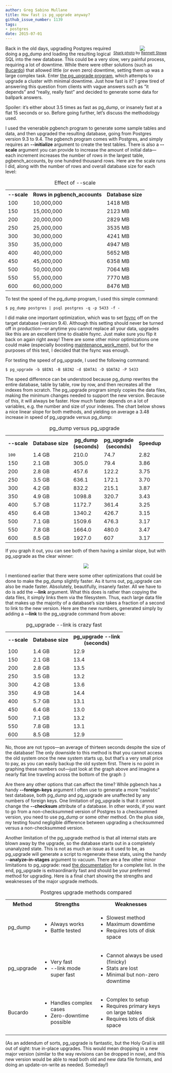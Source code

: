 ```yaml
---
author: Greg Sabino Mullane
title: How fast is pg_upgrade anyway?
github_issue_number: 1139
tags:
- postgres
date: 2015-07-01
---
```


<div class="separator" style="clear: both; float: right; text-align: center;"><a href="/blog/2015/07/how-fast-is-pgupgrade-anyway/image-0-big.jpeg" imageanchor="1" style="clear: right; margin-bottom: 1em; margin-left: 1em;"><img border="0" src="/blog/2015/07/how-fast-is-pgupgrade-anyway/image-0.jpeg"/></a><br/><small><a href="https://flic.kr/p/db6hGQ">Shark photo</a> by <a href="https://www.flickr.com/people/tomsaint/">Rennett Stowe</a>
</small></div>

Back in the old days, upgrading Postgres required doing a pg_dump and loading 
the resulting logical SQL into the new database. This could be a very slow, 
very painful process, requiring a lot of downtime. While there were other solutions 
(such as [Bucardo](https://bucardo.org/wiki/Bucardo)) that allowed little (or even zero) downtime, setting them 
up was a large complex task. Enter 
[the pg_upgrade program](https://www.postgresql.org/docs/current/static/pgupgrade.html), which attempts to upgrade a 
cluster with minimal downtime. Just how fast is it? I grew tired of answering 
this question from clients with vague answers such as “it depends” and “really, 
really fast” and decided to generate some data for ballpark answers.

Spoiler: it’s either about 3.5 times as fast as pg_dump, or insanely 
fast at a flat 15 seconds or so. Before going further, let’s discuss the methodology used.

I used the venerable pgbench program to generate some sample tables and data, 
and then upgraded the resulting database, going from Postgres version 9.3 to 9.4. The pgbench program comes with Postgres, and simply requires an **--initialize** argument to create the test tables. There is also a **--scale** argument you can provide to increase the amount of initial data—​each increment increases the number of rows in the largest table, pgbench_accounts, by one hundred thousand rows. Here are the scale runs I did, along with the number of rows and overall database size for each level:

<table>
<caption>Effect of --scale</caption>
<tbody><tr><th>--scale</th><th>Rows in pgbench_accounts</th><th>Database size</th></tr>
<tr><td>100</td><td>10,000,000</td><td>1418 MB</td></tr>
<tr><td>150</td><td>15,000,000</td><td>2123 MB</td></tr>
<tr><td>200</td><td>20,000,000</td><td>2829 MB</td></tr>
<tr><td>250</td><td>25,000,000</td><td>3535 MB</td></tr>
<tr><td>300</td><td>30,000,000</td><td>4241 MB</td></tr>
<tr><td>350</td><td>35,000,000</td><td>4947 MB</td></tr>
<tr><td>400</td><td>40,000,000</td><td>5652 MB</td></tr>
<tr><td>450</td><td>45,000,000</td><td>6358 MB</td></tr>
<tr><td>500</td><td>50,000,000</td><td>7064 MB</td></tr>
<tr><td>550</td><td>55,000,000</td><td>7770 MB</td></tr>
<tr><td>600</td><td>60,000,000</td><td>8476 MB</td></tr>
</tbody></table>

To test the speed of the pg_dump program, I used this simple command:

```
$ pg_dump postgres | psql postgres -q -p 5433 -f -
```

I did make one important optimization, which was to set 
[
fsync](https://www.postgresql.org/docs/current/static/runtime-config-wal.html#GUC-FSYNC) off on the target database (version 9.4). Although this setting should never be turned off in production—​or anytime you cannot replace all your data, upgrades 
like this are an excellent time to disable fsync. Just make sure you flip it back on 
again right away! There are some other minor optimizations one could make (especially 
boosting [maintenance_work_mem](https://www.postgresql.org/docs/current/static/runtime-config-resource.html#GUC-MAINTENANCE-WORK-MEM)), but for the purposes of this test, I decided that the fsync was enough.

For testing the speed of pg_upgrade, I used the following command:

```
$ pg_upgrade -b $BIN1 -B $BIN2 -d $DATA1 -D $DATA2 -P 5433
```

The speed difference can be understood because pg_dump rewrites the 
entire database, table by table, row by row, and then recreates all the indexes 
from scratch. The pg_upgrade program simply copies the data files, making the 
minimum changes needed to support the new version. Because of this, it will 
always be faster. How much faster depends on a lot of variables, e.g. the number 
and size of your indexes. The chart below shows a nice linear slope for 
both methods, and yielding on average a 3.48 increase in speed of pg_upgrade versus 
pg_dump:

<table>
<caption>pg_dump versus pg_upgrade</caption>
<tbody><tr><th>--scale</th><th>Database size</th><th>pg_dump<br/>(seconds)</th><th>pg_upgrade <br/>(seconds)</th><th>Speedup</th></tr>
<tr><td><tt>100</tt></td><td>1.4 GB</td><td>210.0</td><td>74.7</td><td>2.82</td></tr>
<tr><td>150</td><td>2.1 GB</td><td>305.0</td><td>79.4</td><td>3.86</td></tr>
<tr><td>200</td><td>2.8 GB</td><td>457.6</td><td>122.2</td><td>3.75</td></tr>
<tr><td>250</td><td>3.5 GB</td><td>636.1</td><td>172.1</td><td>3.70</td></tr>
<tr><td>300</td><td>4.2 GB</td><td>832.2</td><td>215.1</td><td>3.87</td></tr>
<tr><td>350</td><td>4.9 GB</td><td>1098.8</td><td>320.7</td><td>3.43</td></tr>
<tr><td>400</td><td>5.7 GB</td><td>1172.7</td><td>361.4</td><td>3.25</td></tr>
<tr><td>450</td><td>6.4 GB</td><td>1340.2</td><td>426.7</td><td>3.15</td></tr>
<tr><td>500</td><td>7.1 GB</td><td>1509.6</td><td>476.3</td><td>3.17</td></tr>
<tr><td>550</td><td>7.8 GB</td><td>1664.0</td><td>480.0</td><td>3.47</td></tr>
<tr><td>600</td><td>8.5 GB</td><td>1927.0</td><td>607</td><td>3.17</td></tr>
</tbody></table>

If you graph it out, you can see both of them having a similar slope, but 
with pg_upgrade as the clear winner:

<div class="separator" style="clear: both; text-align: center;"><a href="/blog/2015/07/how-fast-is-pgupgrade-anyway/image-1-big.png" imageanchor="1" style="margin-left: 1em; margin-right: 1em;"><img border="0" src="/blog/2015/07/how-fast-is-pgupgrade-anyway/image-1.png"/></a></div>

I mentioned earlier that there were some other optimizations that could be done to make the pg_dump slightly faster. As it turns out, pg_upgrade can also be made faster. Absolutely, beautifully, insanely faster. All we have to do is add the **--link** argument. What this does is rather than copying the data files, it simply links them via the filesystem. Thus, each large data file that makes up the majority of a database’s size takes a fraction of a second to link to the new version. Here are the new numbers, generated simply by adding a **--link** to the pg_upgrade command from above:

<table>
<caption>pg_upgrade --link is crazy fast</caption>
<tbody><tr><th>--scale</th><th>Database size</th><th>pg_upgrade --link<br/>(seconds)</th></tr>
<tr><td>100</td><td>1.4 GB</td><td>12.9</td></tr>
<tr><td>150</td><td>2.1 GB</td><td>13.4</td></tr>
<tr><td>200</td><td>2.8 GB</td><td>13.5</td></tr>
<tr><td>250</td><td>3.5 GB</td><td>13.2</td></tr>
<tr><td>300</td><td>4.2 GB</td><td>13.6</td></tr>
<tr><td>350</td><td>4.9 GB</td><td>14.4</td></tr>
<tr><td>400</td><td>5.7 GB</td><td>13.1</td></tr>
<tr><td>450</td><td>6.4 GB</td><td>13.0</td></tr>
<tr><td>500</td><td>7.1 GB</td><td>13.2</td></tr>
<tr><td>550</td><td>7.8 GB</td><td>13.1</td></tr>
<tr><td>600</td><td>8.5 GB</td><td>12.9</td></tr>
</tbody></table>

No, those are not typos—​an average of thirteen seconds despite the size of the database! The only downside to this method is that you cannot access the old system once the new system starts up, but that’s a very small price to pay, as you can easily backup the old system first. There is no point in graphing these numbers out—​just look at the graph above and imagine a nearly flat line traveling across the bottom of the graph :)

Are there any other options that can affect the time? While pgbench has a handy **--foreign-keys** argument I often use to generate a more “realistic” test database, both pg_dump and pg_upgrade are unaffected by any numbers of foreign keys. One limitation of pg_upgrade is that it cannot change the **--checksum** attribute of a database. In other words, if you want to go from a non-checksummed version of Postgres to a checksummed version, you need to use pg_dump or some other method. On the plus side, my testing found negligible difference between upgrading a checksummed versus a non-checksummed version.

Another limitation of the pg_upgrade method is that all internal stats are blown away by the upgrade, so the database starts out in a completely unanalyzed state. This is not as much an issue as it used to be, as pg_upgrade will generate a script to regenerate these stats, using the handy **--analyze-in-stages** argument to vacuum. There are a few other minor limitations to pg_upgrade: read [the documentation](https://www.postgresql.org/docs/current/static/pgupgrade.html#AEN165408) for a complete list. In the end, pg_upgrade is extraordinarily fast and should be your preferred method for upgrading. Here is a final chart showing the strengths and weaknesses of the major upgrade methods.

<table>
<caption>Postgres upgrade methods compared</caption>
<tbody><tr><th>Method</th><th>Strengths</th><th>Weaknesses</th></tr>
<tr><td>pg_dump</td><td><ul><li>Always works</li><li>Battle tested</li></ul></td><td><ul><li>Slowest method</li><li>Maximum downtime</li><li>Requires lots of disk space</li></ul></td></tr>
<tr><td>pg_upgrade</td><td><ul><li>Very fast</li><li>--link mode super fast</li></ul></td><td><ul><li>Cannot always be used (finicky)</li><li>Stats are lost</li><li>Minimal but non-zero downtime</li></ul></td></tr>
<tr><td>Bucardo</td><td><ul><li>Handles complex cases</li><li>Zero-downtime possible</li></ul></td><td><ul><li>Complex to setup</li><li>Requires primary keys on large tables</li><li>Requires lots of disk space</li></ul></td></tr>
</tbody></table>

(As an addendum of sorts, pg_upgrade is fantastic, but the Holy Grail is still out of sight: true in-place upgrades. This would mean dropping in a new major version (similar to the way revisions can be dropped in now), and this new version would be able to read both old and new data file formats, and doing an update-on-write as needed. Someday!)
